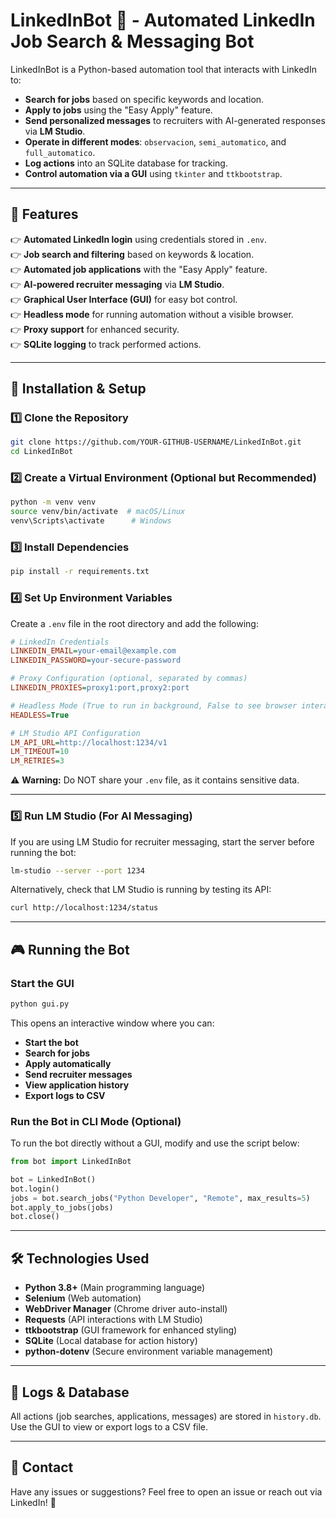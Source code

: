 # **LinkedInBot 🤖 - Automated LinkedIn Job Search & Messaging Bot**

LinkedInBot is a Python-based automation tool that interacts with LinkedIn to:

- **Search for jobs** based on specific keywords and location.
- **Apply to jobs** using the "Easy Apply" feature.
- **Send personalized messages** to recruiters with AI-generated responses via **LM Studio**.
- **Operate in different modes**: `observacion`, `semi_automatico`, and `full_automatico`.
- **Log actions** into an SQLite database for tracking.
- **Control automation via a GUI** using `tkinter` and `ttkbootstrap`.

---

## **📌 Features**

👉 **Automated LinkedIn login** using credentials stored in `.env`.  
👉 **Job search and filtering** based on keywords & location.  
👉 **Automated job applications** with the "Easy Apply" feature.  
👉 **AI-powered recruiter messaging** via **LM Studio**.  
👉 **Graphical User Interface (GUI)** for easy bot control.  
👉 **Headless mode** for running automation without a visible browser.  
👉 **Proxy support** for enhanced security.  
👉 **SQLite logging** to track performed actions.

---

## **🚀 Installation & Setup**

### **1️⃣ Clone the Repository**

```bash
git clone https://github.com/YOUR-GITHUB-USERNAME/LinkedInBot.git
cd LinkedInBot
```

### **2️⃣ Create a Virtual Environment (Optional but Recommended)**

```bash
python -m venv venv
source venv/bin/activate  # macOS/Linux
venv\Scripts\activate      # Windows
```

### **3️⃣ Install Dependencies**

```bash
pip install -r requirements.txt
```

### **4️⃣ Set Up Environment Variables**

Create a `.env` file in the root directory and add the following:

```ini
# LinkedIn Credentials
LINKEDIN_EMAIL=your-email@example.com
LINKEDIN_PASSWORD=your-secure-password

# Proxy Configuration (optional, separated by commas)
LINKEDIN_PROXIES=proxy1:port,proxy2:port

# Headless Mode (True to run in background, False to see browser interactions)
HEADLESS=True

# LM Studio API Configuration
LM_API_URL=http://localhost:1234/v1
LM_TIMEOUT=10
LM_RETRIES=3
```

⚠️ **Warning:** Do NOT share your `.env` file, as it contains sensitive data.

---

### **5️⃣ Run LM Studio (For AI Messaging)**

If you are using LM Studio for recruiter messaging, start the server before running the bot:

```bash
lm-studio --server --port 1234
```

Alternatively, check that LM Studio is running by testing its API:

```bash
curl http://localhost:1234/status
```

---

## **🎮 Running the Bot**

### **Start the GUI**

```bash
python gui.py
```

This opens an interactive window where you can:

- **Start the bot**
- **Search for jobs**
- **Apply automatically**
- **Send recruiter messages**
- **View application history**
- **Export logs to CSV**

### **Run the Bot in CLI Mode (Optional)**

To run the bot directly without a GUI, modify and use the script below:

```python
from bot import LinkedInBot

bot = LinkedInBot()
bot.login()
jobs = bot.search_jobs("Python Developer", "Remote", max_results=5)
bot.apply_to_jobs(jobs)
bot.close()
```

---

## **🛠️ Technologies Used**

- **Python 3.8+** (Main programming language)
- **Selenium** (Web automation)
- **WebDriver Manager** (Chrome driver auto-install)
- **Requests** (API interactions with LM Studio)
- **ttkbootstrap** (GUI framework for enhanced styling)
- **SQLite** (Local database for action history)
- **python-dotenv** (Secure environment variable management)

---

## **📝 Logs & Database**

All actions (job searches, applications, messages) are stored in `history.db`. Use the GUI to view or export logs to a CSV file.

---

## **💬 Contact**

Have any issues or suggestions? Feel free to open an issue or reach out via LinkedIn! 🚀
